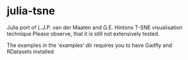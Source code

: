 julia-tsne
==========

Julia port of L.J.P. van der Maaten and G.E. Hintons T-SNE visualisation technique
Please observe, that it is still not extensively tested. 

The examples in the 'examples' dir requires you to have Gadfly and RDatasets installed


